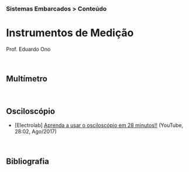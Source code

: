 ### Sistemas Embarcados > Conteúdo

# Instrumentos de Medição

Prof. Eduardo Ono

<br>

## Multímetro

<br>

## Osciloscópio

* [Electrolab] [Aprenda a usar o osciloscópio em 28 minutos!!](https://www.youtube.com/watch?v=Bp1f51YkEHs) (YouTube, 28:02, Ago/2017)

<br>

## Bibliografia

<br>
